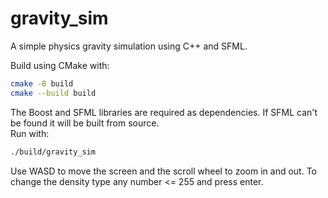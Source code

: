 # gravity_sim
A simple physics gravity simulation using C++ and SFML.

Build using CMake with:
```sh
cmake -B build
cmake --build build
```
The Boost and SFML libraries are required as dependencies. If SFML can't be found it will be built from source.\
Run with:
```sh
./build/gravity_sim
```
Use WASD to move the screen and the scroll wheel to zoom in and out. To change the density type any number <= 255 and press enter.
